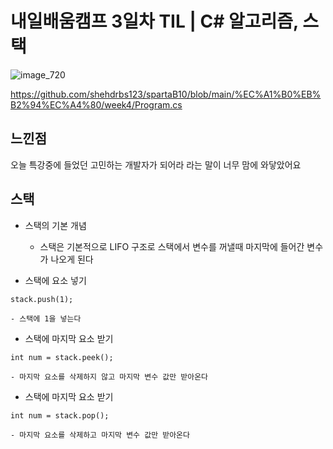 # 내일배움캠프 3일차 TIL | C# 알고리즘, 스택

![image_720](https://github.com/KimMaYa1/NBC/assets/141565207/e84deae9-27a9-4728-a617-7bc512f9d10b)

<htr>https://github.com/shehdrbs123/spartaB10/blob/main/%EC%A1%B0%EB%B2%94%EC%A4%80/week4/Program.cs


## 느낀점

오늘 특강중에 들었던 고민하는 개발자가 되어라 라는 말이 너무 맘에 와닿았어요

## 스택

- 스택의 기본 개념
    - 스택은 기본적으로 LIFO 구조로 스택에서 변수를 꺼낼때 마지막에 들어간 변수가 나오게 된다

- 스택에 요소 넣기
 ```
 stack.push(1);
 ```
    - 스택에 1을 넣는다

- 스택에 마지막 요소 받기
 ```
 int num = stack.peek();
 ```
    - 마지막 요소를 삭제하지 않고 마지막 변수 값만 받아온다

- 스택에 마지막 요소 받기
 ```
 int num = stack.pop();
 ```
    - 마지막 요소를 삭제하고 마지막 변수 값만 받아온다
